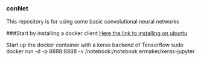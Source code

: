 ### conNet 
This repository is for using some basic convolutional neural networks


###Start by installing a docker client
[Here the link to installing on ubuntu](https://docs.docker.com/engine/getstarted/linux_install_help/)

Start up the docker container with a keras backend of Tensorflow
sudo docker run -d -p 8888:8888 -v /notebook:/notebook ermaker/keras-jupyter
